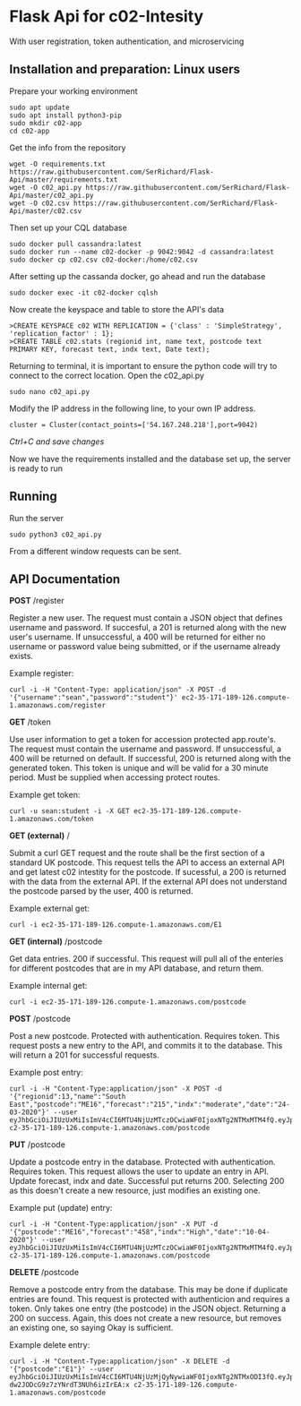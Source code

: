 # **Flask Api for c02-Intesity**

With user registration, token authentication, and microservicing

## Installation and preparation: Linux users

Prepare your working environment

```
sudo apt update
sudo apt install python3-pip
sudo mkdir c02-app
cd c02-app
```
Get the info from the repository

```
wget -O requirements.txt https://raw.githubusercontent.com/SerRichard/Flask-Api/master/requirements.txt
wget -O c02_api.py https://raw.githubusercontent.com/SerRichard/Flask-Api/master/c02_api.py
wget -O c02.csv https://raw.githubusercontent.com/SerRichard/Flask-Api/master/c02.csv
```

Then set up your CQL database

```
sudo docker pull cassandra:latest
sudo docker run --name c02-docker -p 9042:9042 -d cassandra:latest
sudo docker cp c02.csv c02-docker:/home/c02.csv
```
After setting up the cassanda docker, go ahead and run the database
```
sudo docker exec -it c02-docker cqlsh
```
Now create the keyspace and table to store the API's data

```
>CREATE KEYSPACE c02 WITH REPLICATION = {'class' : 'SimpleStrategy', 'replication_factor' : 1};
>CREATE TABLE c02.stats (regionid int, name text, postcode text PRIMARY KEY, forecast text, indx text, Date text);
```
Returning to terminal, it is important to ensure the python code will try to connect to the correct location.
Open the c02_api.py
```
sudo nano c02_api.py
```
Modify the IP address in the following line, to your own IP address.
```
cluster = Cluster(contact_points=['54.167.248.218'],port=9042)
```
*Ctrl+C and save changes*

Now we have the requirements installed and the database set up, the server is ready to run

## Running

Run the server
```
sudo python3 c02_api.py
```
From a different window requests can be sent.

## API Documentation

**POST** /register 

Register a new user.
The request must contain a JSON object that defines username and password.
If succesful, a 201 is returned along with the new user's username.
If unsuccessful, a 400 will be returned for either no username or password value
being submitted, or if the username already exists.

Example register:
```
curl -i -H "Content-Type: application/json" -X POST -d '{"username":"sean","password":"student"}' ec2-35-171-189-126.compute-1.amazonaws.com/register
```

**GET** /token

Use user information to get a token for accession protected app.route's.
The request must contain the username and password.
If unsuccessful, a 400 will be returned on default.
If successful, 200 is returned along with the generated token.
This token is unique and will be valid for a 30 minute period. Must be
supplied when accessing protect routes.

Example get token:
```
curl -u sean:student -i -X GET ec2-35-171-189-126.compute-1.amazonaws.com/token
```

**GET (external)** /<postcode>

Submit a curl GET request and the route shall be the first section of a standard UK postcode.
This request tells the API to access an external API and get latest c02 intestity for the postcode.
If sucessful, a 200 is returned with the data from the external API.
If the external API does not understand the postcode parsed by the user, 400 is returned.

Example external get:
```
curl -i ec2-35-171-189-126.compute-1.amazonaws.com/E1
```

**GET (internal)** /postcode

Get data entries. 200 if successful.
This request will pull all of the enteries for different postcodes that are in my API database,
and return them.

Example internal get:
```
curl -i ec2-35-171-189-126.compute-1.amazonaws.com/postcode
```

**POST** /postcode

Post a new postcode. Protected with authentication. Requires token.
This request posts a new entry to the API, and commits it to the database.
This will return a 201 for successful requests.

Example post entry:
```
curl -i -H "Content-Type:application/json" -X POST -d '{"regionid":13,"name":"South East","postcode":"ME16","forecast":"215","indx":"moderate","date":"24-03-2020"}' --user eyJhbGciOiJIUzUxMiIsImV4cCI6MTU4NjUzMTczOCwiaWF0IjoxNTg2NTMxMTM4fQ.eyJpZCI6Mn0._8NNVOfxgnkcKorjv3x48NUnYqZucuJTEzS6FXcknTsDYcGJlge9QBzIsKOAZPCtBRVOQSVz7QEiQ9rBknP2Ug:x c2-35-171-189-126.compute-1.amazonaws.com/postcode
```

**PUT** /postcode

Update a postcode entry in the database. Protected with authentication. Requires token.
This request allows the user to update an entry in API. Update forecast, indx and date.
Successful put returns 200. Selecting 200 as this doesn't create a new resource,
just modifies an existing one.

Example put (update) entry:
```
curl -i -H "Content-Type:application/json" -X PUT -d '{"postcode":"ME16","forecast":"458","indx":"High","date":"10-04-2020"}' --user eyJhbGciOiJIUzUxMiIsImV4cCI6MTU4NjUzMTczOCwiaWF0IjoxNTg2NTMxMTM4fQ.eyJpZCI6Mn0._8NNVOfxgnkcKorjv3x48NUnYqZucuJTEzS6FXcknTsDYcGJlge9QBzIsKOAZPCtBRVOQSVz7QEiQ9rBknP2Ug:x c2-35-171-189-126.compute-1.amazonaws.com/postcode
```

**DELETE** /postcode

Remove a postcode entry from the database. This may be done if duplicate entries are found.
This request is protected with authenticion and requires a token. Only takes one entry
(the postcode) in the JSON object. Returning a 200 on success. Again, this does not create
a new resource, but removes an existing one, so saying Okay is sufficient.

Example delete entry:
```
curl -i -H "Content-Type:application/json" -X DELETE -d '{"postcode":"E1"}' --user eyJhbGciOiJIUzUxMiIsImV4cCI6MTU4NjUzMjQyNywiaWF0IjoxNTg2NTMxODI3fQ.eyJpZCI6Mn0.wEWtd3zSZb7efogusUE3JS2qmwW2PB0VbetcNb7jJOTqYo30RZXX7hL_7-dw2JODcG9z7zYNrdT3NUh6izIrEA:x c2-35-171-189-126.compute-1.amazonaws.com/postcode
```
